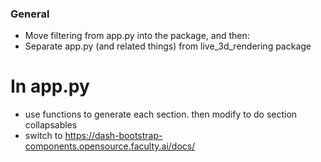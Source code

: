 ### General
- Move filtering from app.py into the package, and then:
- Separate app.py (and related things) from live_3d_rendering package

# In app.py
- use functions to generate each section. then modify to do section collapsables
- switch  to https://dash-bootstrap-components.opensource.faculty.ai/docs/

